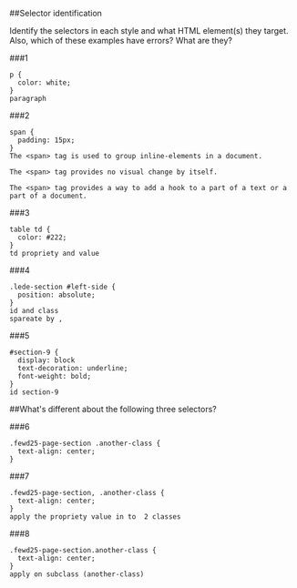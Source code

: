 ##Selector identification

Identify the selectors in each style and what HTML element(s) they target.
Also, which of these examples have errors? What are they?

###1
```
p {
  color: white;
}
paragraph 
```

###2
```
span {
  padding: 15px;
}
The <span> tag is used to group inline-elements in a document.

The <span> tag provides no visual change by itself.

The <span> tag provides a way to add a hook to a part of a text or a part of a document.
```

###3
```
table td {
  color: #222;
}
td propriety and value  
```

###4
```
.lede-section #left-side {
  position: absolute;
}
id and class
spareate by ,

```

###5
```
#section-9 {
  display: block
  text-decoration: underline;
  font-weight: bold;
}
id section-9
```

##What's different about the following three selectors?

###6
```
.fewd25-page-section .another-class {
  text-align: center;
}
```


###7
```
.fewd25-page-section, .another-class {
  text-align: center;
}
apply the propriety value in to  2 classes 
```


###8
```
.fewd25-page-section.another-class {
  text-align: center;
}
apply on subclass (another-class)
```
